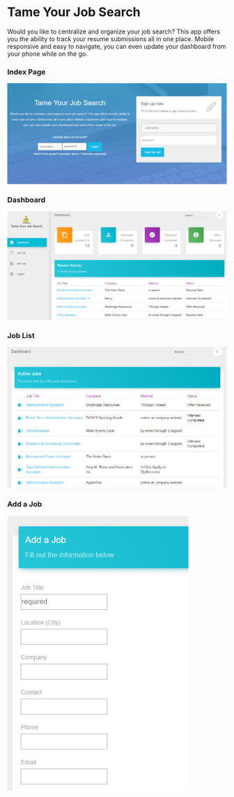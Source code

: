 # Tame Your Job Search

Would you like to centralize and organize your job search? This app offers you the ability to track your resume submissions all in one place. Mobile responsive and easy to navigate, you can even update your dashboard from your phone while on the go.

### Index Page
![Tame Your Job Search Index Page](/public/assets/img/ss-index.png "Tame Your Job Search Index Page")

### Dashboard
![Tame Your Job Search Dashboard](/public/assets/img/ss-dashboard.png "Tame Your Job Search Dashboard")

### Job List
![Tame Your Job Search Job List](/public/assets/img/ss-joblist.png "Tame Your Job Search Job List")

### Add a Job
![Tame Your Job Search Add Job](/public/assets/img/ss-addjob.png "Tame Your Job Search Add Job")